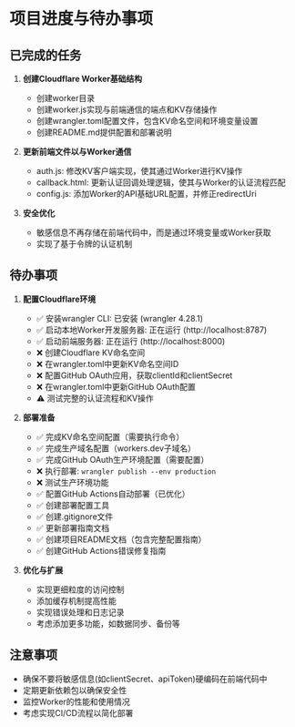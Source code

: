 # 项目进度与待办事项

## 已完成的任务

1. **创建Cloudflare Worker基础结构**
   - 创建worker目录
   - 创建worker.js实现与前端通信的端点和KV存储操作
   - 创建wrangler.toml配置文件，包含KV命名空间和环境变量设置
   - 创建README.md提供配置和部署说明

2. **更新前端文件以与Worker通信**
   - auth.js: 修改KV客户端实现，使其通过Worker进行KV操作
   - callback.html: 更新认证回调处理逻辑，使其与Worker的认证流程匹配
   - config.js: 添加Worker的API基础URL配置，并修正redirectUri

3. **安全优化**
   - 敏感信息不再存储在前端代码中，而是通过环境变量或Worker获取
   - 实现了基于令牌的认证机制

## 待办事项

1. **配置Cloudflare环境**
    - ✅ 安装wrangler CLI: 已安装 (wrangler 4.28.1)
    - ✅ 启动本地Worker开发服务器: 正在运行 (http://localhost:8787)
    - ✅ 启动前端服务器: 正在运行 (http://localhost:8000)
    - ❌ 创建Cloudflare KV命名空间
    - ❌ 在wrangler.toml中更新KV命名空间ID
    - ❌ 配置GitHub OAuth应用，获取clientId和clientSecret
    - ❌ 在wrangler.toml中更新GitHub OAuth配置
    - ⚠️ 测试完整的认证流程和KV操作

3. **部署准备**
    - ✅ 完成KV命名空间配置（需要执行命令）
    - ✅ 完成生产域名配置（workers.dev子域名）
    - ✅ 完成GitHub OAuth生产环境配置（需要配置）
    - ❌ 执行部署: `wrangler publish --env production`
    - ❌ 测试生产环境功能
    - ✅ 配置GitHub Actions自动部署（已优化）
    - ✅ 创建部署配置工具
    - ✅ 创建.gitignore文件
    - ✅ 更新部署指南文档
    - ✅ 创建项目README文档（包含完整配置指南）
    - ✅ 创建GitHub Actions错误修复指南

4. **优化与扩展**
   - 实现更细粒度的访问控制
   - 添加缓存机制提高性能
   - 实现错误处理和日志记录
   - 考虑添加更多功能，如数据同步、备份等

## 注意事项

- 确保不要将敏感信息(如clientSecret、apiToken)硬编码在前端代码中
- 定期更新依赖包以确保安全性
- 监控Worker的性能和使用情况
- 考虑实现CI/CD流程以简化部署